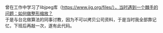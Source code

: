 曾在工作中学习了libjpeg库（https://www.ijg.org/files/），当时遇到一个棘手的问题：如何做整形缩放？  
于是与台北做算法的同事讨教，因为不可以拷贝公司资料，于是当时我全部靠记忆，下班后再敲一次，遂有此代码。
